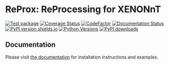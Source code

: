 # ReProx: ReProcessing for XENONnT

[![Test package](https://github.com/XENONnT/reprox/actions/workflows/pytest.yml/badge.svg?branch=master)](https://github.com/XENONnT/reprox/actions/workflows/pytest.yml)
[![Coverage Status](https://coveralls.io/repos/github/XENONnT/reprox/badge.svg?branch=master)](https://coveralls.io/github/XENONnT/reprox?branch=master)
[![CodeFactor](https://www.codefactor.io/repository/github/xenonnt/reprox/badge)](https://www.codefactor.io/repository/github/xenonnt/reprox)
[![Documentation Status](https://readthedocs.org/projects/reprox/badge/?version=latest)](https://reprox.readthedocs.io/en/latest/?badge=latest)
[![PyPI version shields.io](https://img.shields.io/pypi/v/reprox.svg)](https://pypi.python.org/pypi/reprox/)
[![Python Versions](https://img.shields.io/pypi/pyversions/reprox.svg)](https://pypi.python.org/pypi/reprox)
[![PyPI downloads](https://img.shields.io/pypi/dm/reprox.svg)](https://pypistats.org/packages/reprox)


## Documentation
Please visit [the documentation](https://reprox.readthedocs.io/en/latest/?badge=latest) for installation instructions and examples.


